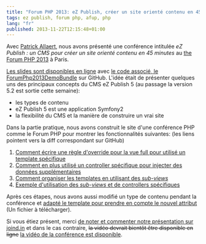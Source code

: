 ```yaml
---
title: "Forum PHP 2013: eZ Publish, créer un site orienté contenu en 45 min."
tags: ez publish, forum php, afup, php
lang: "fr"
published: 2013-11-22T12:15:48+01:00
---
```

Avec [Patrick Allaert](http://patrickallaert.blogspot.be/), nous avons présenté
une conférence intitulée *eZ Publish : un CMS pour créer un site orienté
contenu en 45 minutes* au [the Forum PHP
2013](http://afup.org/pages/forumphp2013/) à Paris.

[Les slides sont disponibles en
ligne](https://patrickallaert.github.io/create-site-from-scratch.html) avec [le
code associé, le
ForumPhp2013DemoBundle](https://github.com/dpobel/ForumPhp2013DemoBundle) sur GitHub.
L'idée était de présenter quelques uns des principaux concepts du CMS
eZ Publish 5 (au passage
la version 5.2 est sortie cette semaine):

* les types de contenu
* eZ Publish 5 est une application Symfony2
* la flexibilité du CMS et la manière de construire un vrai site

Dans la partie pratique, nous avons construit le site d'une conférence PHP comme
le Forum PHP pour montrer les fonctionnalités suivantes: (les liens pointent vers la diff correspondant sur
GitHub)

1. [Comment écrire une règle d'override pour la vue full pour utilisé un
   template spécifique](https://github.com/dpobel/ForumPhp2013DemoBundle/commit/dd8329485118944514372e91e70973a699f0045c)
2. [Comment en plus utilisé un controller spécifique pour injecter des données
   supplémentaires](https://github.com/dpobel/ForumPhp2013DemoBundle/commit/626d619afe24f14f517e1a8c81623de918db96b5)
3. [Comment organiser les templates en utilisant des *sub-views*](https://github.com/dpobel/ForumPhp2013DemoBundle/commit/f561f7ee2c266f282c28e75fa01327561704d6f7)
4. [Exemple d'utilisation des *sub-views* et de controllers spécifiques](https://github.com/dpobel/ForumPhp2013DemoBundle/commit/4c53df7c238f56332f1e2e4fd27a5f6200b45d3f)


Après ces étapes, nous avons aussi modifié un type de contenu pendant la
conférence et [adapté le template pour prendre en compte le nouvel attribut](https://github.com/dpobel/ForumPhp2013DemoBundle/commit/0342db41f50f7a3885379a8687bd1699266c507c) (Un fichier à télécharger).

Si vous étiez présent, merci [de noter et commenter notre présentation sur
joind.in](https://joind.in/talk/view/9358) et dans le cas contraire, ~~la vidéo
devrait bientôt être disponible en ligne~~ [la vidéo de la conférence est
disponible](/post/video-forum-php-ez-publish-creer-site-oriente-contenu).
